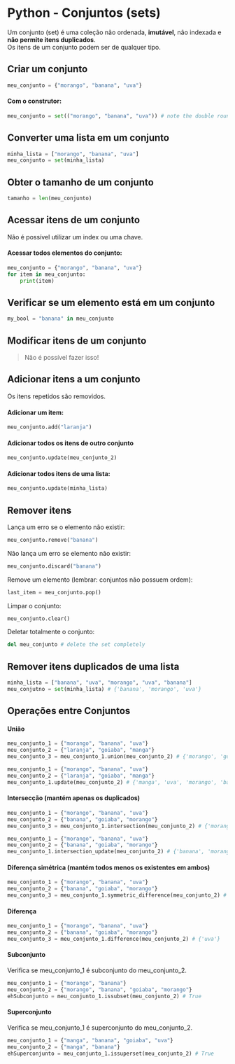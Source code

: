 # Python - Conjuntos (sets)

Um conjunto (set) é uma coleção não ordenada, **imutável**, não indexada e **não permite itens duplicados**.  
Os itens de um conjunto podem ser de qualquer tipo.  

## Criar um conjunto

~~~python
meu_conjunto = {"morango", "banana", "uva"}
~~~

#### Com o construtor:

~~~python
meu_conjunto = set(("morango", "banana", "uva")) # note the double round-brackets
~~~

## Converter uma lista em um conjunto

~~~python
minha_lista = ["morango", "banana", "uva"]
meu_conjunto = set(minha_lista)
~~~

## Obter o tamanho de um conjunto

~~~python
tamanho = len(meu_conjunto)
~~~

## Acessar itens de um conjunto

Não é possível utilizar um index ou uma chave.  

#### Acessar todos elementos do conjunto:

~~~python
meu_conjunto = {"morango", "banana", "uva"}
for item in meu_conjunto:
    print(item) 
~~~

## Verificar se um elemento está em um conjunto

~~~python
my_bool = "banana" in meu_conjunto
~~~

## Modificar itens de um conjunto

> Não é possível fazer isso!

## Adicionar itens a um conjunto

Os itens repetidos são removidos.  

#### Adicionar um item:

~~~python
meu_conjunto.add("laranja")
~~~

#### Adicionar todos os itens de outro conjunto

~~~python
meu_conjunto.update(meu_conjunto_2)
~~~

#### Adicionar todos itens de uma lista: 

~~~python
meu_conjunto.update(minha_lista)
~~~

## Remover itens

Lança um erro se o elemento não existir:

~~~python
meu_conjunto.remove("banana") 
~~~

Não lança um erro se elemento não existir:

~~~python
meu_conjunto.discard("banana") 
~~~

Remove um elemento (lembrar: conjuntos não possuem ordem):

~~~python
last_item = meu_conjunto.pop()
~~~

Limpar o conjunto:

~~~python
meu_conjunto.clear()
~~~

Deletar totalmente o conjunto:

~~~python
del meu_conjunto # delete the set completely
~~~

## Remover itens duplicados de uma lista

~~~python
minha_lista = ["banana", "uva", "morango", "uva", "banana"]
meu_conjutno = set(minha_lista) # {'banana', 'morango', 'uva'}
~~~

## Operações entre Conjuntos

#### União

~~~python
meu_conjunto_1 = {"morango", "banana", "uva"}
meu_conjunto_2 = {"laranja", "goiaba", "manga"}
meu_conjunto_3 = meu_conjunto_1.union(meu_conjunto_2) # {'morango', 'goiaba', 'laranja', 'uva', 'banana', 'manga'}
~~~

~~~python
meu_conjunto_1 = {"morango", "banana", "uva"}
meu_conjunto_2 = {"laranja", "goiaba", "manga"}
meu_conjunto_1.update(meu_conjunto_2) # {'manga', 'uva', 'morango', 'banana', 'laranja', 'goiaba'}
~~~

#### Intersecção (mantém apenas os duplicados)

~~~python
meu_conjunto_1 = {"morango", "banana", "uva"}
meu_conjunto_2 = {"banana", "goiaba", "morango"}
meu_conjunto_3 = meu_conjunto_1.intersection(meu_conjunto_2) # {'morango', 'banana'}
~~~

~~~python
meu_conjunto_1 = {"morango", "banana", "uva"}
meu_conjunto_2 = {"banana", "goiaba", "morango"}
meu_conjunto_1.intersection_update(meu_conjunto_2) # {'banana', 'morango'}
~~~

#### Diferença simétrica (mantém todos menos os existentes em ambos)

~~~python
meu_conjunto_1 = {"morango", "banana", "uva"}
meu_conjunto_2 = {"banana", "goiaba", "morango"}
meu_conjunto_3 = meu_conjunto_1.symmetric_difference(meu_conjunto_2) # {'uva', 'goiaba'}
~~~

#### Diferença

~~~python
meu_conjunto_1 = {"morango", "banana", "uva"}
meu_conjunto_2 = {"banana", "goiaba", "morango"}
meu_conjunto_3 = meu_conjunto_1.difference(meu_conjunto_2) # {'uva'}
~~~

#### Subconjunto

Verifica se meu_conjunto_1 é subconjunto do meu_conjunto_2.  

~~~python
meu_conjunto_1 = {"morango", "banana"}
meu_conjunto_2 = {"morango", "banana", "goiaba", "morango"}
ehSubconjunto = meu_conjunto_1.issubset(meu_conjunto_2) # True
~~~

#### Superconjunto

Verifica se meu_conjunto_1 é superconjunto do meu_conjunto_2.  

~~~python
meu_conjunto_1 = {"manga", "banana", "goiaba", "uva"}
meu_conjunto_2 = {"manga", "banana"}
ehSuperconjunto = meu_conjunto_1.issuperset(meu_conjunto_2) # True
~~~
